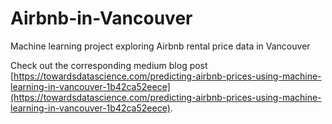 # Airbnb-in-Vancouver
Machine learning project exploring Airbnb rental price data in Vancouver

Check out the corresponding medium blog post [https://towardsdatascience.com/predicting-airbnb-prices-using-machine-learning-in-vancouver-1b42ca52eece](https://towardsdatascience.com/predicting-airbnb-prices-using-machine-learning-in-vancouver-1b42ca52eece).
